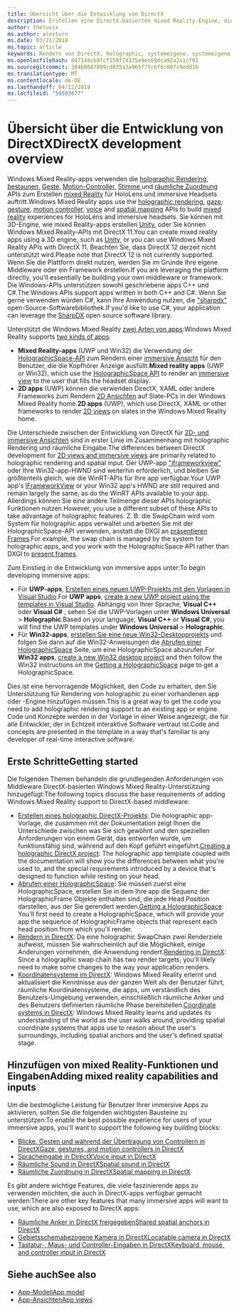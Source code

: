 ```yaml
---
title: Übersicht über die Entwicklung von DirectX
description: Erstellen eine DirectX-basierten mixed Reality-Engine, die die Windows Mixed Reality-APIs direkt verwenden.
author: thetuvix
ms.author: alexturn
ms.date: 03/21/2018
ms.topic: article
keywords: Rendern von DirectX, holographic, systemeigene, systemeigene app WinRT, WinRT-app-Plattform-APIs, benutzerdefinierte Engine middleware
ms.openlocfilehash: 047144cb8fcf158f74375e9ec69dca92a2a1cf01
ms.sourcegitcommit: 384b0087899cd835a3a965f75c6f6c607c9edd1b
ms.translationtype: MT
ms.contentlocale: de-DE
ms.lasthandoff: 04/12/2019
ms.locfileid: "59593677"
---
```

# <a name="directx-development-overview"></a><span data-ttu-id="856c2-104">Übersicht über die Entwicklung von DirectX</span><span class="sxs-lookup"><span data-stu-id="856c2-104">DirectX development overview</span></span>

<span data-ttu-id="856c2-105">Windows Mixed Reality-apps verwenden die [holographic Rendering](rendering.md), [bestaunen](gaze.md), [Geste](gestures.md), [Motion-Controller](motion-controllers.md), [Stimme ](voice-input.md) und [räumliche Zuordnung](spatial-mapping.md) APIs zum Erstellen [mixed Reality](mixed-reality.md) für HoloLens und immersive Headsets auftritt.</span><span class="sxs-lookup"><span data-stu-id="856c2-105">Windows Mixed Reality apps use the [holographic rendering](rendering.md), [gaze](gaze.md), [gesture](gestures.md), [motion controller](motion-controllers.md), [voice](voice-input.md) and [spatial mapping](spatial-mapping.md) APIs to build [mixed reality](mixed-reality.md) experiences for HoloLens and immersive headsets.</span></span> <span data-ttu-id="856c2-106">Sie können mit 3D-Engine, wie mixed Reality-apps erstellen [Unity](unity-development-overview.md), oder Sie können Windows Mixed Reality-APIs mit DirectX 11.</span><span class="sxs-lookup"><span data-stu-id="856c2-106">You can create mixed reality apps using a 3D engine, such as [Unity](unity-development-overview.md), or you can use Windows Mixed Reality APIs with DirectX 11.</span></span> <span data-ttu-id="856c2-107">Beachten Sie, dass DirectX 12 derzeit nicht unterstützt wird.</span><span class="sxs-lookup"><span data-stu-id="856c2-107">Please note that DirectX 12 is not currently supported.</span></span> <span data-ttu-id="856c2-108">Wenn Sie die Plattform direkt nutzen, werden Sie im Grunde Ihre eigene Middleware oder ein Framework erstellen.</span><span class="sxs-lookup"><span data-stu-id="856c2-108">If you are leveraging the platform directly, you'll essentially be building your own middleware or framework.</span></span> <span data-ttu-id="856c2-109">Die Windows-APIs unterstützen sowohl geschriebene apps C++ und C#.</span><span class="sxs-lookup"><span data-stu-id="856c2-109">The Windows APIs support apps written in both C++ and C#.</span></span> <span data-ttu-id="856c2-110">Wenn Sie gerne verwenden würden C#, kann Ihre Anwendung nutzen, die ["sharpdx"](http://sharpdx.org/) open-Source-Softwarebibliothek.</span><span class="sxs-lookup"><span data-stu-id="856c2-110">If you'd like to use C#, your application can leverage the [SharpDX](http://sharpdx.org/) open source software library.</span></span>

<span data-ttu-id="856c2-111">Unterstützt die Windows Mixed Reality [zwei Arten von apps](app-views.md):</span><span class="sxs-lookup"><span data-stu-id="856c2-111">Windows Mixed Reality supports [two kinds of apps](app-views.md):</span></span>
* <span data-ttu-id="856c2-112">**Mixed Reality-apps** (UWP und Win32) die Verwendung der [HolographicSpace-API](getting-a-holographicspace.md) zum Rendern einer [immersive Ansicht](app-views.md) für den Benutzer, die die Kopfhörer Anzeige ausfüllt.</span><span class="sxs-lookup"><span data-stu-id="856c2-112">**Mixed reality apps** (UWP or Win32), which use the [HolographicSpace API](getting-a-holographicspace.md) to render an [immersive view](app-views.md) to the user that fills the headset display.</span></span>
* <span data-ttu-id="856c2-113">**2D apps** (UWP) können die verwenden DirectX, XAML oder andere Frameworks zum Rendern [2D Ansichten](app-views.md#2d-views) auf Slate-PCs in der Windows Mixed Reality home.</span><span class="sxs-lookup"><span data-stu-id="856c2-113">**2D apps** (UWP), which use DirectX, XAML or other frameworks to render [2D views](app-views.md#2d-views) on slates in the Windows Mixed Reality home.</span></span>

<span data-ttu-id="856c2-114">Die Unterschiede zwischen der Entwicklung von DirectX für [2D- und immersive Ansichten](app-views.md) sind in erster Linie im Zusammenhang mit holographic Rendering und räumliche Eingabe.</span><span class="sxs-lookup"><span data-stu-id="856c2-114">The differences between DirectX development for [2D views and immersive views](app-views.md) are primarily related to holographic rendering and spatial input.</span></span> <span data-ttu-id="856c2-115">Der UWP-app ["iframeworkview"](https://msdn.microsoft.com/library/windows/apps/windows.applicationmodel.core.iframeworkview.aspx) oder Ihre Win32-app-HWND sind weiterhin erforderlich, und bleiben Sie größtenteils gleich, wie die WinRT-APIs für Ihre app verfügbar.</span><span class="sxs-lookup"><span data-stu-id="856c2-115">Your UWP app's [IFrameworkView](https://msdn.microsoft.com/library/windows/apps/windows.applicationmodel.core.iframeworkview.aspx) or your Win32 app's HWND are still required and remain largely the same, as do the WinRT APIs available to your app.</span></span> <span data-ttu-id="856c2-116">Allerdings können Sie eine andere Teilmenge dieser APIs holographic Funktionen nutzen.</span><span class="sxs-lookup"><span data-stu-id="856c2-116">However, you use a different subset of these APIs to take advantage of holographic features.</span></span> <span data-ttu-id="856c2-117">Z. B. die SwapChain wird vom System für holographic apps verwaltet und arbeiten Sie mit der HolographicSpace-API verwenden, anstatt die DXGI an [präsentieren Frames](rendering-in-directx.md).</span><span class="sxs-lookup"><span data-stu-id="856c2-117">For example, the swap chain is managed by the system for holographic apps, and you work with the HolographicSpace API rather than DXGI to [present frames](rendering-in-directx.md).</span></span>

<span data-ttu-id="856c2-118">Zum Einstieg in die Entwicklung von immersive apps unter:</span><span class="sxs-lookup"><span data-stu-id="856c2-118">To begin developing immersive apps:</span></span>
* <span data-ttu-id="856c2-119">Für **UWP-apps**, [Erstellen eines neuen UWP-Projekts mit den Vorlagen in Visual Studio](creating-a-holographic-directx-project.md).</span><span class="sxs-lookup"><span data-stu-id="856c2-119">For **UWP apps**, [create a new UWP project using the templates in Visual Studio](creating-a-holographic-directx-project.md).</span></span> <span data-ttu-id="856c2-120">Abhängig von Ihrer Sprache, **Visual C++**  oder **Visual C#** , sehen Sie die UWP-Vorlagen unter **Windows Universal**  >   **Holographic**.</span><span class="sxs-lookup"><span data-stu-id="856c2-120">Based on your language, **Visual C++** or **Visual C#**, you will find the UWP templates under **Windows Universal** > **Holographic**.</span></span>
* <span data-ttu-id="856c2-121">Für **Win32-apps**, [erstellen Sie eine neue Win32-Desktopprojekts](creating-a-holographic-directx-project.md#creating-a-win32-project) und folgen Sie dann auf die Win32-Anweisungen die [Abrufen einer HolographicSpace](getting-a-holographicspace.md) Seite, um eine HolographicSpace abzurufen.</span><span class="sxs-lookup"><span data-stu-id="856c2-121">For **Win32 apps**, [create a new Win32 desktop project](creating-a-holographic-directx-project.md#creating-a-win32-project) and then follow the Win32 instructions on the [Getting a HolographicSpace](getting-a-holographicspace.md) page to get a HolographicSpace.</span></span>

<span data-ttu-id="856c2-122">Dies ist eine hervorragende Möglichkeit, den Code zu erhalten, den Sie Unterstützung für Rendering von holographic zu einer vorhandenen app oder -Engine hinzufügen müssen.</span><span class="sxs-lookup"><span data-stu-id="856c2-122">This is a great way to get the code you need to add holographic rendering support to an existing app or engine.</span></span> <span data-ttu-id="856c2-123">Code und Konzepte werden in der Vorlage in einer Weise angezeigt, die für alle Entwickler, der in Echtzeit interaktive Software vertraut ist.</span><span class="sxs-lookup"><span data-stu-id="856c2-123">Code and concepts are presented in the template in a way that's familiar to any developer of real-time interactive software.</span></span>

## <a name="getting-started"></a><span data-ttu-id="856c2-124">Erste Schritte</span><span class="sxs-lookup"><span data-stu-id="856c2-124">Getting started</span></span>

<span data-ttu-id="856c2-125">Die folgenden Themen behandeln die grundlegenden Anforderungen von Middleware DirectX-basierten Windows Mixed Reality-Unterstützung hinzugefügt:</span><span class="sxs-lookup"><span data-stu-id="856c2-125">The following topics discuss the base requirements of adding Windows Mixed Reality support to DirectX-based middleware:</span></span>
* <span data-ttu-id="856c2-126">[Erstellen eines holographic DirectX-Projekts](creating-a-holographic-directx-project.md): Die holographic app-Vorlage, die zusammen mit der Dokumentation zeigt Ihnen die Unterschiede zwischen was Sie sich gewöhnt und den speziellen Anforderungen von einem Gerät, das entworfen wurde, um funktionsfähig sind, während auf den Kopf geführt eingeführt.</span><span class="sxs-lookup"><span data-stu-id="856c2-126">[Creating a holographic DirectX project](creating-a-holographic-directx-project.md): The holographic app template coupled with the documentation will show you the differences between what you're used to, and the special requirements introduced by a device that's designed to function while resting on your head.</span></span>
* <span data-ttu-id="856c2-127">[Abrufen einer HolographicSpace](getting-a-holographicspace.md): Sie müssen zuerst eine HolographicSpace, erstellen Sie in dem Ihre app die Sequenz der HolographicFrame Objekte enthalten sind, die jede Head Position darstellen, aus der Sie gerendert werden.</span><span class="sxs-lookup"><span data-stu-id="856c2-127">[Getting a HolographicSpace](getting-a-holographicspace.md): You'll first need to create a HolographicSpace, which will provide your app the sequence of HolographicFrame objects that represent each head position from which you'll render.</span></span>
* <span data-ttu-id="856c2-128">[Rendern in DirectX](rendering-in-directx.md): Da eine holographic SwapChain zwei Renderziele aufweist, müssen Sie wahrscheinlich auf die Möglichkeit, einige Änderungen vornehmen, die Anwendung rendert.</span><span class="sxs-lookup"><span data-stu-id="856c2-128">[Rendering in DirectX](rendering-in-directx.md): Since a holographic swap chain has two render targets, you'll likely need to make some changes to the way your application renders.</span></span>
* <span data-ttu-id="856c2-129">[Koordinatensysteme im DirectX](coordinate-systems-in-directx.md): Windows Mixed Reality erlernt und aktualisiert die Kenntnisse aus der ganzen Welt als der Benutzer führt, räumliche Koordinatensysteme, die apps, um verständlich des Benutzers-Umgebung verwenden, einschließlich räumliche Anker und des Benutzers definierten räumliche Phase bereitstellen.</span><span class="sxs-lookup"><span data-stu-id="856c2-129">[Coordinate systems in DirectX](coordinate-systems-in-directx.md): Windows Mixed Reality learns and updates its understanding of the world as the user walks around, providing spatial coordinate systems that apps use to reason about the user's surroundings, including spatial anchors and the user's defined spatial stage.</span></span>

## <a name="adding-mixed-reality-capabilities-and-inputs"></a><span data-ttu-id="856c2-130">Hinzufügen von mixed Reality-Funktionen und Eingaben</span><span class="sxs-lookup"><span data-stu-id="856c2-130">Adding mixed reality capabilities and inputs</span></span>

<span data-ttu-id="856c2-131">Um die bestmögliche Leistung für Benutzer Ihrer immersive Apps zu aktivieren, sollten Sie die folgenden wichtigsten Bausteine zu unterstützen:</span><span class="sxs-lookup"><span data-stu-id="856c2-131">To enable the best possible experience for users of your immersive apps, you'll want to support the following key building blocks:</span></span>
* [<span data-ttu-id="856c2-132">Blicke, Gesten und während der Übertragung von Controllern in DirectX</span><span class="sxs-lookup"><span data-stu-id="856c2-132">Gaze, gestures, and motion controllers in DirectX</span></span>](gaze,-gestures,-and-motion-controllers-in-directx.md)
* [<span data-ttu-id="856c2-133">Spracheingabe in DirectX</span><span class="sxs-lookup"><span data-stu-id="856c2-133">Voice input in DirectX</span></span>](voice-input-in-directx.md)
* [<span data-ttu-id="856c2-134">Räumliche Sound in DirectX</span><span class="sxs-lookup"><span data-stu-id="856c2-134">Spatial sound in DirectX</span></span>](spatial-sound-in-directx.md)
* [<span data-ttu-id="856c2-135">Räumliche Zuordnung in DirectX</span><span class="sxs-lookup"><span data-stu-id="856c2-135">Spatial mapping in DirectX</span></span>](spatial-mapping-in-directx.md)

<span data-ttu-id="856c2-136">Es gibt andere wichtige Features, die viele faszinierende apps zu verwenden möchten, die auch in DirectX-apps verfügbar gemacht werden:</span><span class="sxs-lookup"><span data-stu-id="856c2-136">There are other key features that many immersive apps will want to use, which are also exposed to DirectX apps:</span></span>
* [<span data-ttu-id="856c2-137">Räumliche Anker in DirectX freigegeben</span><span class="sxs-lookup"><span data-stu-id="856c2-137">Shared spatial anchors in DirectX</span></span>](shared-spatial-anchors-in-directx.md)
* [<span data-ttu-id="856c2-138">Gebietsschemabezogene Kamera in DirectX</span><span class="sxs-lookup"><span data-stu-id="856c2-138">Locatable camera in DirectX</span></span>](locatable-camera-in-directx.md)
* [<span data-ttu-id="856c2-139">Tastatur-, Maus- und Controller-Eingaben in DirectX</span><span class="sxs-lookup"><span data-stu-id="856c2-139">Keyboard, mouse, and controller input in DirectX</span></span>](keyboard,-mouse,-and-controller-input-in-directx.md)

## <a name="see-also"></a><span data-ttu-id="856c2-140">Siehe auch</span><span class="sxs-lookup"><span data-stu-id="856c2-140">See also</span></span>
* [<span data-ttu-id="856c2-141">App-Modell</span><span class="sxs-lookup"><span data-stu-id="856c2-141">App model</span></span>](app-model.md)
* [<span data-ttu-id="856c2-142">App-Ansichten</span><span class="sxs-lookup"><span data-stu-id="856c2-142">App views</span></span>](app-views.md)
